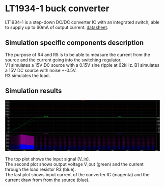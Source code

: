 # LT1934-1 buck converter

LT1934-1 is a step-down DC/DC converter IC with an integrated switch, able to supply up to 60mA of output current. [datasheet](https://www.analog.com/media/en/technical-documentation/data-sheets/1934fe.pdf).


## Simulation specific components description 

The purpose of R4 and R5 is to be able to measure the current from the source and the current going into the switching regulator.\
V1 simulates a 15V DC source with a 0.15V sine ripple at 62kHz. B1 simulates a 15V DC source with noise +-0.5V.\
R3 simulates the load.

## Simulation results

![Plot](https://github.com/doodeca/crownstone-2wire-dimmerswitch/raw/main/hardware/simulations/LTspice/15-3v3-buck-plot.PNG)

The top plot shows the input signal (V_in).\
The second plot shows output voltage V_out (green) and the current through the load resistor R3 (blue).\
The last plot shows input current of the converter IC (magenta) and the current draw from from the source (blue).
